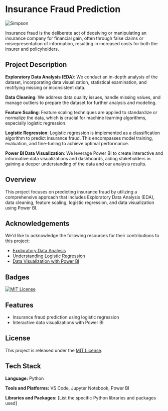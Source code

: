 # Insurance Fraud Prediction 

![Simpson](https://giphy.com/gifs/season-2-the-simpsons-2x2-xT5LMu62JyVsGFfUbu)

Insurance fraud is the deliberate act of deceiving or manipulating an insurance company for financial gain, often through false claims or misrepresentation of information, resulting in increased costs for both the insurer and policyholders.

## Project Description

**Exploratory Data Analysis (EDA)**: We conduct an in-depth analysis of the dataset, incorporating data visualization, statistical examination, and rectifying missing or inconsistent data.

**Data Cleaning**: We address data quality issues, handle missing values, and manage outliers to prepare the dataset for further analysis and modeling.

**Feature Scaling**: Feature scaling techniques are applied to standardize or normalize the data, which is crucial for machine learning algorithms, especially logistic regression.

**Logistic Regression**: Logistic regression is implemented as a classification algorithm to predict insurance fraud. This encompasses model training, evaluation, and fine-tuning to achieve optimal performance.

**Power BI Data Visualization**: We leverage Power BI to create interactive and informative data visualizations and dashboards, aiding stakeholders in gaining a deeper understanding of the data and our analysis results.

## Overview

This project focuses on predicting insurance fraud by utilizing a comprehensive approach that includes Exploratory Data Analysis (EDA), data cleaning, feature scaling, logistic regression, and data visualization using Power BI.

## Acknowledgements

We'd like to acknowledge the following resources for their contributions to this project:
- [Exploratory Data Analysis](https://www.geeksforgeeks.org/what-is-exploratory-data-analysis/)
- [Understanding Logistic Regression](https://www.geeksforgeeks.org/understanding-logistic-regression/?ref=lbp)
- [Data Visualization with Power BI](https://www.mygreatlearning.com/academy/learn-for-free/courses/data-visualization-with-Power-BI)

## Badges

[![MIT License](https://img.shields.io/badge/License-MIT-green.svg)](https://choosealicense.com/licenses/mit/)

## Features

- Insurance fraud prediction using logistic regression
- Interactive data visualizations with Power BI

## License

This project is released under the [MIT License](https://choosealicense.com/licenses/mit/).

## Tech Stack

**Language:** Python

**Tools and Platforms:** VS Code, Jupyter Notebook, Power BI

**Libraries and Packages:** [List the specific Python libraries and packages used]

